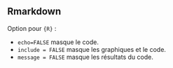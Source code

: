 ## Rmarkdown

Option pour `{R}` :

* `echo=FALSE` masque le code.
* `include = FALSE` masque les graphiques et le code.
* `message = FALSE` masque les résultats du code.